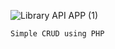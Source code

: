 ![Library API APP (1)](https://github.com/Leeroyakbar/simple-crud-academic/assets/71091549/d491246d-cd2f-46e8-8913-e8063bb1bdda)


`Simple CRUD using PHP`

